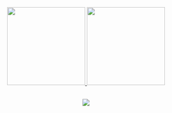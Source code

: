 <div align="center">
   <a href="https://github.com/marina-yamaguti">
   <img height="180em" src="https://github-readme-stats.vercel.app/api?username=marina-yamaguti&show_icons=true&theme=rose_pine&include_all_commits=true&count_private=true"/>
   <img height="180em" src="https://github-readme-stats.vercel.app/api/top-langs/?username=marina-yamaguti&layout=compact&langs_count=7&theme=rose_pine"/>
 </div>
  
##
  
<div align="center">  
 <a href="https://www.linkedin.com/in/marina-yamaguti/" target="_blank"><img src="https://img.shields.io/badge/-LinkedIn-%230077B5?style=for-the-badge&logo=linkedin&logoColor=white" target="_blank" rel="noopener noreferrer"></a> 
</div>
